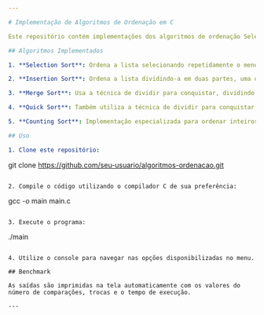 ```yaml
---

# Implementação de Algoritmos de Ordenação em C

Este repositório contém implementações dos algoritmos de ordenação Selection Sort, Insertion Sort, Merge Sort e Quick Sort em linguagem C. Além disso, inclui uma implementação do algoritmo Counting Sort para fins de benchmarking.

## Algoritmos Implementados

1. **Selection Sort**: Ordena a lista selecionando repetidamente o menor elemento da lista não ordenada e movendo-o para o início.

2. **Insertion Sort**: Ordena a lista dividindo-a em duas partes, uma ordenada e outra não ordenada, e inserindo elementos da parte não ordenada na parte ordenada.

3. **Merge Sort**: Usa a técnica de dividir para conquistar, dividindo a lista em sublistas menores, ordenando-as e depois mesclando-as.

4. **Quick Sort**: Também utiliza a técnica de dividir para conquistar, selecionando um elemento como pivô e particionando a lista ao redor do pivô.

5. **Counting Sort**: Implementação especializada para ordenar inteiros não negativos com um intervalo conhecido.

## Uso

1. Clone este repositório:
   ```
   git clone https://github.com/seu-usuario/algoritmos-ordenacao.git
   ```

2. Compile o código utilizando o compilador C de sua preferência:
   ```
   gcc -o main main.c
   ```

3. Execute o programa:
   ```
   ./main
   ```

4. Utilize o console para navegar nas opções disponibilizadas no menu.
   
## Benchmark

As saídas são imprimidas na tela automaticamente com os valores do número de comparações, trocas e o tempo de execução.

--- 
```

